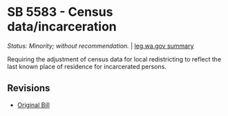 # SB 5583 - Census data/incarceration
*Status: Minority; without recommendation.* | [leg.wa.gov summary](https://app.leg.wa.gov/billsummary?BillNumber=5583&Year=2021)

Requiring the adjustment of census data for local redistricting to reflect the last known place of residence for incarcerated persons.

## Revisions
* [Original Bill](1/)